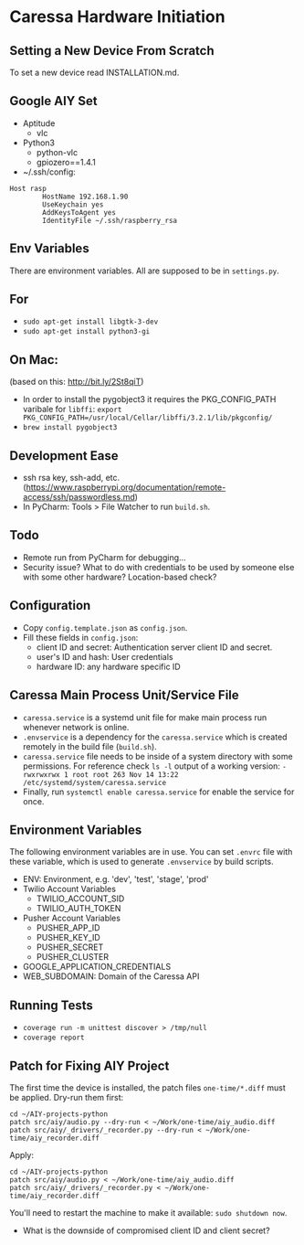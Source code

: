# Caressa Hardware Initiation

## Setting a New Device From Scratch

To set a new device read INSTALLATION.md. 

## Google AIY Set

* Aptitude
    * vlc
* Python3
    * python-vlc
    * gpiozero==1.4.1
* ~/.ssh/config:
```
Host rasp
        HostName 192.168.1.90
        UseKeychain yes
        AddKeysToAgent yes
        IdentityFile ~/.ssh/raspberry_rsa
```

## Env Variables

There are environment variables. All are supposed to be in `settings.py`.

## For 

* `sudo apt-get install libgtk-3-dev`
* `sudo apt-get install python3-gi`

## On Mac:

(based on this: http://bit.ly/2St8qiT)
* In order to install the pygobject3 it requires the PKG_CONFIG_PATH varibale for `libffi`: 
`export PKG_CONFIG_PATH=/usr/local/Cellar/libffi/3.2.1/lib/pkgconfig/`
* `brew install pygobject3`

## Development Ease

* ssh rsa key, ssh-add, etc. (https://www.raspberrypi.org/documentation/remote-access/ssh/passwordless.md)
* In PyCharm: Tools > File Watcher to run `build.sh`.

## Todo

* Remote run from PyCharm for debugging...
* Security issue? What to do with credentials to be used by someone else with some other hardware? Location-based 
check? 

## Configuration

* Copy `config.template.json` as `config.json`.
* Fill these fields in `config.json`:
    * client ID and secret: Authentication server client ID and secret.
    * user's ID and hash: User credentials
    * hardware ID: any hardware specific ID

## Caressa Main Process Unit/Service File

* `caressa.service` is a systemd unit file for make main process run whenever network is online.
* `.envservice` is a dependency for the `caressa.service` which is created remotely in the build file (`build.sh`).
* `caressa.service` file needs to be inside of a system directory with some permissions. 
For reference check `ls -l` output of a working version: 
`-rwxrwxrwx 1 root root 263 Nov 14 13:22 /etc/systemd/system/caressa.service` 
* Finally, run `systemctl enable caressa.service` for enable the service for once.

## Environment Variables

The following environment variables are in use. You can set `.envrc` file with these variable, which is used to generate `.envservice` by build scripts.

* ENV: Environment, e.g. 'dev', 'test', 'stage', 'prod'
* Twilio Account Variables
    * TWILIO_ACCOUNT_SID
    * TWILIO_AUTH_TOKEN
* Pusher Account Variables
    * PUSHER_APP_ID
    * PUSHER_KEY_ID
    * PUSHER_SECRET
    * PUSHER_CLUSTER
* GOOGLE_APPLICATION_CREDENTIALS
* WEB_SUBDOMAIN: Domain of the Caressa API


## Running Tests

* `coverage run -m unittest discover > /tmp/null`
* `coverage report`

## Patch for Fixing AIY Project

The first time the device is installed, the patch files `one-time/*.diff` must be applied. Dry-run them first:

```
cd ~/AIY-projects-python
patch src/aiy/audio.py --dry-run < ~/Work/one-time/aiy_audio.diff
patch src/aiy/_drivers/_recorder.py --dry-run < ~/Work/one-time/aiy_recorder.diff
``` 

Apply:

```
cd ~/AIY-projects-python
patch src/aiy/audio.py < ~/Work/one-time/aiy_audio.diff
patch src/aiy/_drivers/_recorder.py < ~/Work/one-time/aiy_recorder.diff
```

You'll need to restart the machine to make it available: `sudo shutdown now`.

* What is the downside of compromised client ID and client secret?